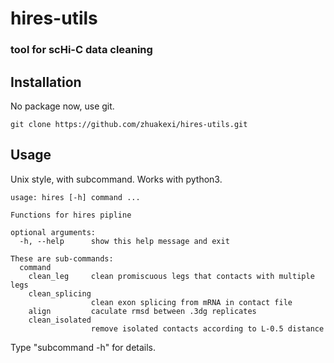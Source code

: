 # hires-utils
### tool for scHi-C data cleaning
## Installation
No package now, use git.
```
git clone https://github.com/zhuakexi/hires-utils.git
```
## Usage
Unix style, with subcommand.
Works with python3.
```
usage: hires [-h] command ...

Functions for hires pipline

optional arguments:
  -h, --help      show this help message and exit

These are sub-commands:
  command
    clean_leg     clean promiscuous legs that contacts with multiple legs
    clean_splicing
                  clean exon splicing from mRNA in contact file
    align         caculate rmsd between .3dg replicates
    clean_isolated
                  remove isolated contacts according to L-0.5 distance
```
Type "subcommand -h" for details.
